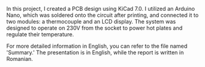 In this project, I created a PCB design using KiCad 7.0. 
I utilized an Arduino Nano, which was soldered onto the circuit after printing, and connected it to two modules: a thermocouple and an LCD display. 
The system was designed to operate on 230V from the socket to power hot plates and regulate their temperature.

For more detailed information in English, you can refer to the file named 'Summary.' The presentation is in English, while the report is written in Romanian.
